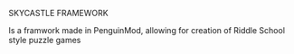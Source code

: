 SKYCASTLE FRAMEWORK

Is a framwork made in PenguinMod, allowing for creation of Riddle School style puzzle games
